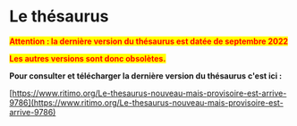 # Le thésaurus

<mark style="color:red;">**Attention : la dernière version du thésaurus est datée de septembre 2022**</mark>

<mark style="color:red;">**Les autres versions sont donc obsolètes.**</mark>

**Pour consulter et télécharger la dernière version du thésaurus c'est ici :**

[https://www.ritimo.org/Le-thesaurus-nouveau-mais-provisoire-est-arrive-9786](https://www.ritimo.org/Le-thesaurus-nouveau-mais-provisoire-est-arrive-9786)
